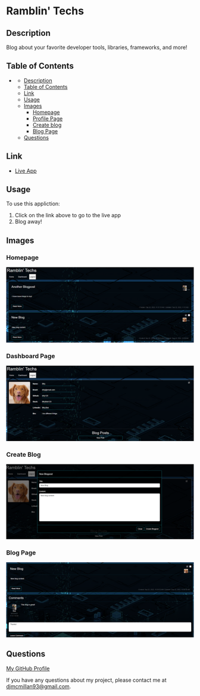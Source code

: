 # Ramblin' Techs

## Description

Blog about your favorite developer tools, libraries, frameworks, and more!

## Table of Contents

- [](#)
  - [Description](#description)
  - [Table of Contents](#table-of-contents)
  - [Link](#link)
  - [Usage](#usage)
  - [Images](#images)
    - [Homepage](#homepage)
    - [Profile Page](#profile-page)
    - [Create blog](#create-blog)
    - [Blog Page](#blog-page)
  - [Questions](#questions)
  
## Link
  - [Live App](https://ramblin-techs.herokuapp.com)

## Usage

To use this appliction: 
  1. Click on the link above to go to the live app
  2. Blog away!

## Images

### Homepage

![](assets/images/homepage.png)

### Dashboard Page

![](assets/images/dashboard.png)

### Create Blog

![](assets/images/create-blog.png)

### Blog Page

![](assets/images/blog-comment.png)


## Questions

[My GitHub Profile](https://github.com/Deejerz88)

If you have any questions about my project, please contact me at [djmcmillan93@gmail.com](mailto:djmcmillan93@gmail.com).
